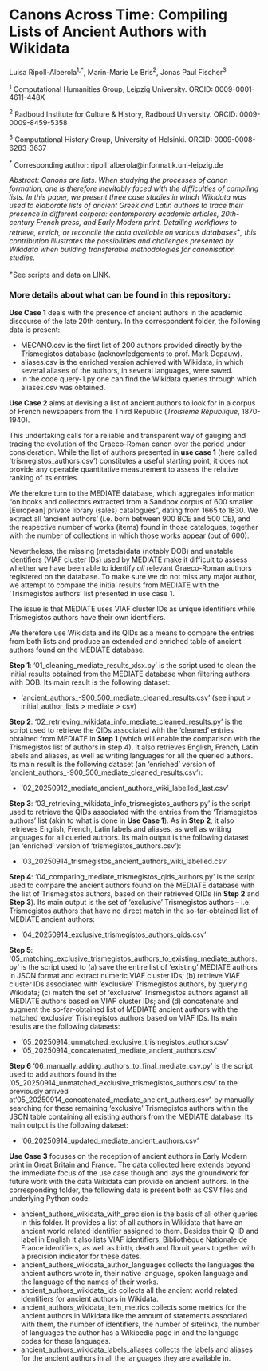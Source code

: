 # Canons Across Time: Compiling Lists of Ancient Authors with Wikidata

Luisa Ripoll-Alberola<sup>1,*</sup>, Marin-Marie Le Bris<sup>2</sup>, Jonas Paul Fischer<sup>3</sup>

<sup>1</sup> Computational Humanities Group, Leipzig University. ORCID: 0009-0001-4611-448X

<sup>2</sup> Radboud Institute for Culture & History, Radboud University. ORCID: 0009-0009-8459-5358

<sup>3</sup> Computational History Group, University of Helsinki. ORCID: 0009-0008-6283-3637

<sup>*</sup> Corresponding author: ripoll_alberola@informatik.uni-leipzig.de

*Abstract: Canons are lists. When studying the processes of canon formation, one is therefore inevitably faced with the difficulties of compiling lists. In this paper, we present three case studies in which Wikidata was used to elaborate lists of ancient Greek and Latin authors to trace their presence in different corpora: contemporary academic articles, 20th-century French press, and Early Modern print. Detailing workflows to retrieve, enrich, or reconcile the data available on various databases<sup>+</sup>, this contribution illustrates the possibilities and challenges presented by Wikidata when building transferable methodologies for canonisation studies.*

<sup>+</sup>See scripts and data on LINK.

### More details about what can be found in this repository:

**Use Case 1** deals with the presence of ancient authors in the academic discourse of the late 20th century. In the correspondent folder, the following data is present: 

- MECANO.csv is the first list of 200 authors provided directly by the Trismegistos database (acknowledgements to prof. Mark Depauw).
- aliases.csv is the enriched version achieved with Wikidata, in which several aliases of the authors, in several languages, were saved.
- In the code query-1.py one can find the Wikidata queries through which aliases.csv was obtained. 

**Use Case 2** aims at devising a list of ancient authors to look for in a corpus of French newspapers from the Third Republic (*Troisième République*, 1870-1940).

This undertaking calls for a reliable and transparent way of gauging and tracing the evolution of the Graeco-Roman canon over the period under consideration. While the list of authors presented in **use case 1** (here called 'trismegistos_authors.csv’) constitutes a useful starting point, it does not provide any operable quantitative measurement to assess the relative ranking of its entries. 

We therefore turn to the MEDIATE database, which aggregates information “on books and collectors extracted from a Sandbox corpus of 600 smaller [European] private library (sales) catalogues”, dating from 1665 to 1830. We extract all ‘ancient authors’ (i.e. born between 900 BCE and 500 CE), and the respective number of works (items) found in those catalogues, together with the number of collections in which those works appear (out of 600).

Nevertheless, the missing (metada)data (notably DOB) and unstable identifiers (VIAF cluster IDs) used by MEDIATE make it difficult to assess whether we have been able to identify *all* relevant Graeco-Roman authors registered on the database. To make sure we do not miss any major author, we attempt to compare the initial results from MEDIATE with the ‘Trismegistos authors’ list presented in use case 1. 

The issue is that MEDIATE uses VIAF cluster IDs as unique identifiers while Trismegistos authors have their own identifiers.

We therefore use Wikidata and its QIDs as a means to compare the entries from both lists and produce an extended and enriched table of ancient authors found on the MEDIATE database.

**Step 1**: ‘01_cleaning_mediate_results_xlsx.py’ is the script used to clean the initial results obtained from the MEDIATE database when filtering authors with DOB. Its main result is the following dataset:

- ‘ancient_authors_-900_500_mediate_cleaned_results.csv’ (see input > initial_author_lists > mediate > csv)

**Step 2**: ‘02_retrieving_wikidata_info_mediate_cleaned_results.py’ is the script used to retrieve the QIDs associated with the ‘cleaned’ entries obtained from MEDIATE in **Step 1** (which will enable the comparison with the Trismegistos list of authors in step 4). It also retrieves English, French, Latin labels and aliases, as well as writing languages for all the queried authors. Its main result is the following dataset (an ‘enriched’ version of ‘ancient_authors_-900_500_mediate_cleaned_results.csv’):

- ‘02_20250912_mediate_ancient_authors_wiki_labelled_last.csv’ 

**Step 3**: ‘03_retrieving_wikidata_info_trismegistos_authors.py’ is the script used to retrieve the QIDs associated with the entries from the ‘Trismegistos authors’ list (akin to what is done in **Use Case 1**). As in **Step 2**, it also retrieves English, French, Latin labels and aliases, as well as writing languages for all queried authors. Its main output is the following dataset (an ‘enriched’ version of ‘trismegistos_authors.csv’):

- ‘03_20250914_trismegistos_ancient_authors_wiki_labelled.csv’ 

**Step 4**: ‘04_comparing_mediate_trismegistos_qids_authors.py’ is the script used to compare the ancient authors found on the MEDIATE database with the list of Trismegistos authors, based on their retrieved QIDs (in **Step 2** and **Step 3**). Its main output is the set of ‘exclusive’ Trismegistos authors – i.e. Trismegistos authors that have no direct match in the so-far-obtained list of MEDIATE ancient authors:

- ‘04_20250914_exclusive_trismegistos_authors_qids.csv’

**Step 5**: '05_matching_exclusive_trismegistos_authors_to_existing_mediate_authors.py’ is the script used to (a) save the entire list of ‘existing’ MEDIATE authors in JSON format and extract numeric VIAF cluster IDs; (b) retrieve VIAF cluster IDs associated with ‘exclusive’ Trismegistos authors, by querying Wikidata; (c) match the set of ‘exclusive’ Trismegistos authors against all MEDIATE authors based on VIAF cluster IDs; and (d) concatenate and augment the so-far-obtained list of MEDIATE ancient authors with the matched ‘exclusive’ Trismegistos authors based on VIAF IDs. Its main results are the following datasets:

- ‘05_20250914_unmatched_exclusive_trismegistos_authors.csv’
- ‘05_20250914_concatenated_mediate_ancient_authors.csv’ 

**Step 6** ‘06_manually_adding_authors_to_final_mediate_csv.py’ is the script used to add authors found in the ‘05_20250914_unmatched_exclusive_trismegistos_authors.csv’ to the previously arrived at‘05_20250914_concatenated_mediate_ancient_authors.csv’, by manually searching for these remaining ‘exclusive’ Trismegistos authors within the JSON table containing all existing authors from the MEDIATE database. Its main output is the following dataset:

- ‘06_20250914_updated_mediate_ancient_authors.csv’

**Use Case 3** focuses on the reception of ancient authors in Early Modern print in Great Britain and France. The data collected here extends beyond the immediate focus of the use case though and lays the groundwork for future work with the data Wikidata can provide on ancient authors. In the corresponding folder, the following data is present both as CSV files and underlying Python code:

- ancient_authors_wikidata_with_precision is the basis of all other queries in this folder. It provides a list of all authors in Wikidata that have an ancient world related identifier assigned to them. Besides their Q-ID and label in English it also lists VIAF identifiers, Bibliothèque Nationale de France identifiers, as well as birth, death and floruit years together with a precision indicator for these dates.
- ancient_authors_wikidata_author_languages collects the languages the ancient authors wrote in, their native language, spoken language and the language of the names of their works.
- ancient_authors_wikidata_ids collects all the ancient world related identifiers for ancient authors in Wikidata.
- ancient_authors_wikidata_item_metrics collects some metrics for the ancient authors in Wikidata like the amount of statements associated with them, the number of identifiers, the number of sitelinks, the number of languages the author has a Wikipedia page in and the language codes for these languages.
- ancient_authors_wikidata_labels_aliases collects the labels and aliases for the ancient authors in all the languages they are available in.


